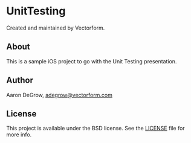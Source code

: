 # UnitTesting

Created and maintained by Vectorform.

## About

This is a sample iOS project to go with the Unit Testing presentation.

## Author

Aaron DeGrow, adegrow@vectorform.com

## License

This project is available under the BSD license. See the [LICENSE](LICENSE) file for more info.

